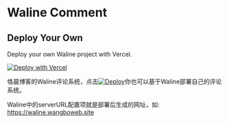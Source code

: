 

# Waline Comment

## Deploy Your Own

Deploy your own Waline project with Vercel.

[![Deploy with Vercel](https://vercel.com/button)](https://vercel.com/import/project?template=https://github.com/lizheming/waline/tree/master/example)

恪晨博客的Waline评论系统，点击[![Deploy](https://vercel.com/button)](https://vercel.com/import/project?template=https://github.com/lizheming/waline/tree/master/example)你也可以基于Waline部署自己的评论系统。

Waline中的serverURL配置项就是部署后生成的网址，如: https://waline.wangboweb.site
